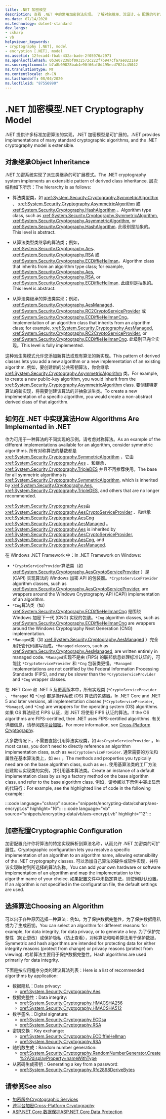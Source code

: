 ```yaml
---
title: .NET 加密模型
description: 查看 .NET 中的常用加密算法实现。 了解对象继承、流设计、& 配置的可扩展加密模型。
ms.date: 07/14/2020
ms.technology: dotnet-standard
dev_langs:
- csharp
- vb
helpviewer_keywords:
- cryptography [.NET], model
- encryption [.NET], model
ms.assetid: 12fecad4-fbab-432a-bade-2f05976a2971
ms.openlocfilehash: 0b3e07238bf0932572c222f7b947cfa7ae0221a9
ms.sourcegitcommit: b7a8b09828bab4e90f66af8d495ecd7024c45042
ms.translationtype: MT
ms.contentlocale: zh-CN
ms.lasthandoff: 08/04/2020
ms.locfileid: "87556990"
---
```

# <a name="net-cryptography-model"></a><span data-ttu-id="5e870-104">.NET 加密模型</span><span class="sxs-lookup"><span data-stu-id="5e870-104">.NET Cryptography Model</span></span>

<span data-ttu-id="5e870-105">.NET 提供许多标准加密算法的实现，.NET 加密模型是可扩展的。</span><span class="sxs-lookup"><span data-stu-id="5e870-105">.NET provides implementations of many standard cryptographic algorithms, and the .NET cryptography model is extensible.</span></span>

## <a name="object-inheritance"></a><span data-ttu-id="5e870-106">对象继承</span><span class="sxs-lookup"><span data-stu-id="5e870-106">Object Inheritance</span></span>

<span data-ttu-id="5e870-107">.NET 加密系统实现了派生类继承的可扩展模式。</span><span class="sxs-lookup"><span data-stu-id="5e870-107">The .NET cryptography system implements an extensible pattern of derived class inheritance.</span></span> <span data-ttu-id="5e870-108">层次结构如下所示：</span><span class="sxs-lookup"><span data-stu-id="5e870-108">The hierarchy is as follows:</span></span>

- <span data-ttu-id="5e870-109">算法类型类，如 <xref:System.Security.Cryptography.SymmetricAlgorithm> 、 <xref:System.Security.Cryptography.AsymmetricAlgorithm> 或 <xref:System.Security.Cryptography.HashAlgorithm> 。</span><span class="sxs-lookup"><span data-stu-id="5e870-109">Algorithm type class, such as <xref:System.Security.Cryptography.SymmetricAlgorithm>,  <xref:System.Security.Cryptography.AsymmetricAlgorithm>, or <xref:System.Security.Cryptography.HashAlgorithm>.</span></span> <span data-ttu-id="5e870-110">此级别是抽象的。</span><span class="sxs-lookup"><span data-stu-id="5e870-110">This level is abstract.</span></span>

- <span data-ttu-id="5e870-111">从算法类型类继承的算法类；例如，<xref:System.Security.Cryptography.Aes>、<xref:System.Security.Cryptography.RSA> 或 <xref:System.Security.Cryptography.ECDiffieHellman>。</span><span class="sxs-lookup"><span data-stu-id="5e870-111">Algorithm class that inherits from an algorithm type class; for example, <xref:System.Security.Cryptography.Aes>, <xref:System.Security.Cryptography.RSA>, or <xref:System.Security.Cryptography.ECDiffieHellman>.</span></span> <span data-ttu-id="5e870-112">此级别是抽象的。</span><span class="sxs-lookup"><span data-stu-id="5e870-112">This level is abstract.</span></span>

- <span data-ttu-id="5e870-113">从算法类继承的算法类实现；例如，<xref:System.Security.Cryptography.AesManaged>、<xref:System.Security.Cryptography.RC2CryptoServiceProvider> 或 <xref:System.Security.Cryptography.ECDiffieHellmanCng>。</span><span class="sxs-lookup"><span data-stu-id="5e870-113">Implementation of an algorithm class that inherits from an algorithm class; for example, <xref:System.Security.Cryptography.AesManaged>, <xref:System.Security.Cryptography.RC2CryptoServiceProvider>, or <xref:System.Security.Cryptography.ECDiffieHellmanCng>.</span></span> <span data-ttu-id="5e870-114">此级别已完全实现。</span><span class="sxs-lookup"><span data-stu-id="5e870-114">This level is fully implemented.</span></span>

<span data-ttu-id="5e870-115">这种派生类模式允许您添加新算法或现有算法的新实现。</span><span class="sxs-lookup"><span data-stu-id="5e870-115">This pattern of derived classes lets you add a new algorithm or a new implementation of an existing algorithm.</span></span> <span data-ttu-id="5e870-116">例如，要创建新的公共密钥算法，你会继承 <xref:System.Security.Cryptography.AsymmetricAlgorithm> 类。</span><span class="sxs-lookup"><span data-stu-id="5e870-116">For example, to create a new public-key algorithm, you would inherit from the <xref:System.Security.Cryptography.AsymmetricAlgorithm> class.</span></span> <span data-ttu-id="5e870-117">要创建特定算法的新实现，将需要创建该算法的非抽象派生类。</span><span class="sxs-lookup"><span data-stu-id="5e870-117">To create a new implementation of a specific algorithm, you would create a non-abstract derived class of that algorithm.</span></span>

## <a name="how-algorithms-are-implemented-in-net"></a><span data-ttu-id="5e870-118">如何在 .NET 中实现算法</span><span class="sxs-lookup"><span data-stu-id="5e870-118">How Algorithms Are Implemented in .NET</span></span>

<span data-ttu-id="5e870-119">作为可用于一种算法的不同实现的示例，请考虑对称算法。</span><span class="sxs-lookup"><span data-stu-id="5e870-119">As an example of the different implementations available for an algorithm, consider symmetric algorithms.</span></span> <span data-ttu-id="5e870-120">所有对称算法的基数都是 <xref:System.Security.Cryptography.SymmetricAlgorithm> ，它由 <xref:System.Security.Cryptography.Aes> 、和继承， <xref:System.Security.Cryptography.TripleDES> 并且不再推荐使用。</span><span class="sxs-lookup"><span data-stu-id="5e870-120">The base for all symmetric algorithms is <xref:System.Security.Cryptography.SymmetricAlgorithm>, which is inherited by <xref:System.Security.Cryptography.Aes>, <xref:System.Security.Cryptography.TripleDES>, and others that are no longer recommended.</span></span>

<span data-ttu-id="5e870-121"><xref:System.Security.Cryptography.Aes>由 <xref:System.Security.Cryptography.AesCryptoServiceProvider> 、和继承 <xref:System.Security.Cryptography.AesCng> <xref:System.Security.Cryptography.AesManaged> 。</span><span class="sxs-lookup"><span data-stu-id="5e870-121"><xref:System.Security.Cryptography.Aes> is inherited by <xref:System.Security.Cryptography.AesCryptoServiceProvider>, <xref:System.Security.Cryptography.AesCng>, and <xref:System.Security.Cryptography.AesManaged>.</span></span>

<span data-ttu-id="5e870-122">在 Windows .NET Framework 中：</span><span class="sxs-lookup"><span data-stu-id="5e870-122">In .NET Framework on Windows:</span></span>

* <span data-ttu-id="5e870-123">`*CryptoServiceProvider`算法类（如 <xref:System.Security.Cryptography.AesCryptoServiceProvider> ）是 (CAPI) 实现算法的 Windows 加密 API 的包装器。</span><span class="sxs-lookup"><span data-stu-id="5e870-123">`*CryptoServiceProvider` algorithm classes, such as <xref:System.Security.Cryptography.AesCryptoServiceProvider>, are wrappers around the Windows Cryptography API (CAPI) implementation of an algorithm.</span></span>
* <span data-ttu-id="5e870-124">`*Cng`算法类（如） <xref:System.Security.Cryptography.ECDiffieHellmanCng> 是围绕 Windows 加密下一代 (CNG) 实现的包装。</span><span class="sxs-lookup"><span data-stu-id="5e870-124">`*Cng` algorithm classes, such as <xref:System.Security.Cryptography.ECDiffieHellmanCng> are wrappers around the Windows Cryptography Next Generation (CNG) implementation.</span></span>
* <span data-ttu-id="5e870-125">`*Managed`类（如 <xref:System.Security.Cryptography.AesManaged> ）完全用托管代码编写而成。</span><span class="sxs-lookup"><span data-stu-id="5e870-125">`*Managed` classes, such as <xref:System.Security.Cryptography.AesManaged>, are written entirely in managed code.</span></span> <span data-ttu-id="5e870-126">`*Managed`实现不是由 (FIPS) 的联邦信息处理标准认证的，可能比 `*CryptoServiceProvider` 和 `*Cng` 包装类更慢。</span><span class="sxs-lookup"><span data-stu-id="5e870-126">`*Managed` implementations are not certified by the Federal Information Processing Standards (FIPS), and may be slower than the `*CryptoServiceProvider` and `*Cng` wrapper classes.</span></span>

<span data-ttu-id="5e870-127">在 .NET Core 和 .NET 5 及更高版本中，所有实现类 (`*CryptoServiceProvider` 、 `*Managed` 和 `*Cng`) 都是操作系统 (OS) 算法的包装器。</span><span class="sxs-lookup"><span data-stu-id="5e870-127">In .NET Core and .NET 5 and later versions, all implementation classes (`*CryptoServiceProvider`, `*Managed`, and `*Cng`) are wrappers for the operating system (OS) algorithms.</span></span> <span data-ttu-id="5e870-128">如果 OS 算法经过 FIPS 认证，则 .NET 将使用 FIPS 认证的算法。</span><span class="sxs-lookup"><span data-stu-id="5e870-128">If the OS algorithms are FIPS-certified, then .NET uses FIPS-certified algorithms.</span></span> <span data-ttu-id="5e870-129">有关详细信息，请参阅[跨平台加密](cross-platform-cryptography.md)。</span><span class="sxs-lookup"><span data-stu-id="5e870-129">For more information, see [Cross-Platform Cryptography](cross-platform-cryptography.md).</span></span>

<span data-ttu-id="5e870-130">大多数情况下，不需要直接引用算法实现类，如 `AesCryptoServiceProvider` 。</span><span class="sxs-lookup"><span data-stu-id="5e870-130">In most cases, you don't need to directly reference an algorithm implementation class, such as `AesCryptoServiceProvider`.</span></span> <span data-ttu-id="5e870-131">通常需要的方法和属性在基本算法类上，如 `Aes` 。</span><span class="sxs-lookup"><span data-stu-id="5e870-131">The methods and properties you typically need are on the base algorithm class, such as `Aes`.</span></span> <span data-ttu-id="5e870-132">使用基算法类的工厂方法创建默认实现类的实例，并引用基本算法类。</span><span class="sxs-lookup"><span data-stu-id="5e870-132">Create an instance of a default implementation class by using a factory method on the base algorithm class, and refer to the base algorithm class.</span></span> <span data-ttu-id="5e870-133">例如，请参阅以下示例中突出显示的代码行：</span><span class="sxs-lookup"><span data-stu-id="5e870-133">For example, see the highlighted line of code in the following example:</span></span>

:::code language="csharp" source="snippets/encrypting-data/csharp/aes-encrypt.cs" highlight="16":::
:::code language="vb" source="snippets/encrypting-data/vb/aes-encrypt.vb" highlight="12":::

## <a name="cryptographic-configuration"></a><span data-ttu-id="5e870-134">加密配置</span><span class="sxs-lookup"><span data-stu-id="5e870-134">Cryptographic Configuration</span></span>

<span data-ttu-id="5e870-135">加密配置允许你将算法的特定实现解析到算法名称，从而允许 .NET 加密类的可扩展性。</span><span class="sxs-lookup"><span data-stu-id="5e870-135">Cryptographic configuration lets you resolve a specific implementation of an algorithm to an algorithm name, allowing extensibility of the .NET cryptography classes.</span></span> <span data-ttu-id="5e870-136">可以添加自己算法的硬件或软件实现，并将该实现映射到所选择的算法名称。</span><span class="sxs-lookup"><span data-stu-id="5e870-136">You can add your own hardware or software implementation of an algorithm and map the implementation to the algorithm name of your choice.</span></span> <span data-ttu-id="5e870-137">如果配置文件中未指定算法，则使用默认设置。</span><span class="sxs-lookup"><span data-stu-id="5e870-137">If an algorithm is not specified in the configuration file, the default settings are used.</span></span>

## <a name="choosing-an-algorithm"></a><span data-ttu-id="5e870-138">选择算法</span><span class="sxs-lookup"><span data-stu-id="5e870-138">Choosing an Algorithm</span></span>

<span data-ttu-id="5e870-139">可以出于各种原因选择一种算法：例如，为了保护数据完整性，为了保护数据隐私或为了生成密钥。</span><span class="sxs-lookup"><span data-stu-id="5e870-139">You can select an algorithm for different reasons: for example, for data integrity, for data privacy, or to generate a key.</span></span> <span data-ttu-id="5e870-140">为了保护完整性（防止更改）或保护隐私（防止查看），对称算法和哈希算法用于保护数据。</span><span class="sxs-lookup"><span data-stu-id="5e870-140">Symmetric and hash algorithms are intended for protecting data for either integrity reasons (protect from change) or privacy reasons (protect from viewing).</span></span> <span data-ttu-id="5e870-141">哈希算法主要用于保护数据完整性。</span><span class="sxs-lookup"><span data-stu-id="5e870-141">Hash algorithms are used primarily for data integrity.</span></span>

<span data-ttu-id="5e870-142">下面是按应用程序分类的建议算法列表：</span><span class="sxs-lookup"><span data-stu-id="5e870-142">Here is a list of recommended algorithms by application:</span></span>

- <span data-ttu-id="5e870-143">数据隐私：</span><span class="sxs-lookup"><span data-stu-id="5e870-143">Data privacy:</span></span>
  - <xref:System.Security.Cryptography.Aes>
- <span data-ttu-id="5e870-144">数据完整性：</span><span class="sxs-lookup"><span data-stu-id="5e870-144">Data integrity:</span></span>
  - <xref:System.Security.Cryptography.HMACSHA256>
  - <xref:System.Security.Cryptography.HMACSHA512>
- <span data-ttu-id="5e870-145">数字签名：</span><span class="sxs-lookup"><span data-stu-id="5e870-145">Digital signature:</span></span>
  - <xref:System.Security.Cryptography.ECDsa>
  - <xref:System.Security.Cryptography.RSA>
- <span data-ttu-id="5e870-146">密钥交换：</span><span class="sxs-lookup"><span data-stu-id="5e870-146">Key exchange:</span></span>
  - <xref:System.Security.Cryptography.ECDiffieHellman>
  - <xref:System.Security.Cryptography.RSA>
- <span data-ttu-id="5e870-147">随机数生成：</span><span class="sxs-lookup"><span data-stu-id="5e870-147">Random number generation:</span></span>
  - <xref:System.Security.Cryptography.RandomNumberGenerator.Create%2A?displayProperty=nameWithType>
- <span data-ttu-id="5e870-148">从密码生成密钥：</span><span class="sxs-lookup"><span data-stu-id="5e870-148">Generating a key from a password:</span></span>
  - <xref:System.Security.Cryptography.Rfc2898DeriveBytes>

## <a name="see-also"></a><span data-ttu-id="5e870-149">请参阅</span><span class="sxs-lookup"><span data-stu-id="5e870-149">See also</span></span>

- [<span data-ttu-id="5e870-150">加密服务</span><span class="sxs-lookup"><span data-stu-id="5e870-150">Cryptographic Services</span></span>](cryptographic-services.md)
- [<span data-ttu-id="5e870-151">跨平台加密</span><span class="sxs-lookup"><span data-stu-id="5e870-151">Cross-Platform Cryptography</span></span>](cross-platform-cryptography.md)
- [<span data-ttu-id="5e870-152">ASP.NET Core 数据保护</span><span class="sxs-lookup"><span data-stu-id="5e870-152">ASP.NET Core Data Protection</span></span>](/aspnet/core/security/data-protection/introduction)
